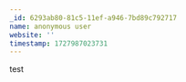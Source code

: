 ```yaml
---
_id: 6293ab80-81c5-11ef-a946-7bd89c792717
name: anonymous user
website: ''
timestamp: 1727987023731
---
```

test
